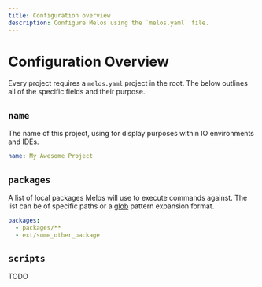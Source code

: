 ```yaml
---
title: Configuration overview
description: Configure Melos using the `melos.yaml` file.
---
```

# Configuration Overview

Every project requires a `melos.yaml` project in the root. The below outlines
all of the specific fields and their purpose.

## `name`

The name of this project, using for display purposes within IO environments and IDEs.

```yaml
name: My Awesome Project
```

## `packages`

A list of local packages Melos will use to execute commands against.  The list can be
of specific paths or a [glob](https://docs.python.org/3/library/glob.html) pattern expansion format.

```yaml
packages:
  - packages/**
  - ext/some_other_package
```

## `scripts`

TODO
